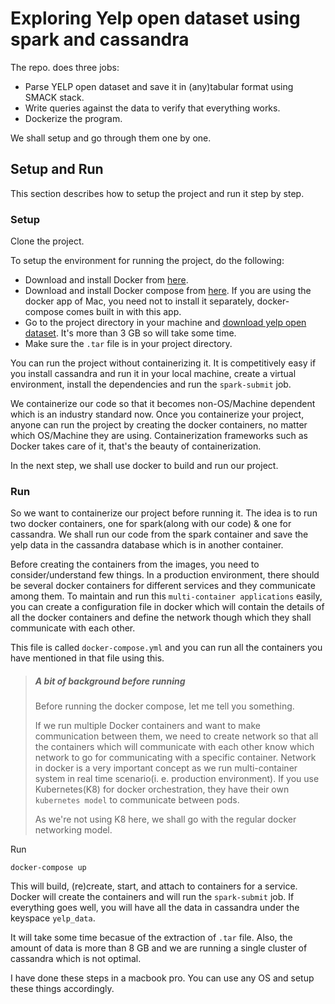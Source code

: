 # Exploring Yelp open dataset using spark and cassandra

The repo. does three jobs: 

*  Parse YELP open dataset and save it in (any)tabular format using SMACK stack.
*  Write queries against the data to verify that everything works.
*  Dockerize the program.

We shall setup and go through them one by one.

## Setup and Run

This section describes how to setup the project and run it step by step.

### Setup

Clone the project.

To setup the environment for running the project, do the following:
* Download and install Docker from [here](https://docs.docker.com/docker-for-mac/install/).
* Download and install Docker compose from [here](https://docs.docker.com/compose/). If you are using the docker app of Mac, you need not to install it
separately, docker-compose comes built in with this app.
* Go to the project directory in your machine and [download yelp open dataset](https://www.yelp.com/dataset/download).
It's more than 3 GB so will take some time.
* Make sure the `.tar` file is in your project directory.

You can run the project without containerizing it. It is competitively easy if you install cassandra and run it in your local machine, create 
a virtual environment, install the dependencies and run the `spark-submit` job.

We containerize our code so that it becomes non-OS/Machine dependent which is an industry standard now. Once you containerize your project, 
anyone can run the project by creating the docker containers, no matter which OS/Machine they are using. Containerization frameworks such as Docker 
takes care of it, that's the beauty of containerization.
 

In the next step, we shall use docker to build and run our project.

### Run

So we want to containerize our project before running it. The idea is to run two docker containers, one for spark(along with our code) & one for 
cassandra. We shall run our code from the spark container and save the yelp data in the cassandra database which is in another container.

Before creating the containers from the images, you need to consider/understand few things. In a production environment, there should be several docker
containers for different services and they communicate among them. To maintain and run this `multi-container applications` easily, you can create a 
configuration file in docker which will contain the details of all the docker containers and define the network though which they shall communicate 
with each other.

This file is called `docker-compose.yml` and you can run all the containers you have mentioned in that file using this.

> ##### A bit of background before running
> 
> Before running the docker compose, let me tell you something. 
> 
> If we run multiple Docker containers and want to make communication between them, we need to create network so that all the containers which will 
> communicate with each other know which network to go for communicating with a specific container. Network in docker is a very important concept as 
> we run multi-container system in real time scenario(i. e. production environment). If you use Kubernetes(K8) for docker orchestration, they have 
> their own `kubernetes model` to communicate between pods.
> 
> As we're not using K8 here, we shall go with the regular docker networking model. 

Run
```
docker-compose up
```
This will build, (re)create, start, and attach to containers for a service. Docker will create the containers and will run the `spark-submit` job. If everything goes well, you will have all the data in cassandra under the keyspace
`yelp_data`.

It will take some time becasue of the extraction of `.tar` file. Also, the amount of data is more than 8 GB and we are running a single cluster of 
cassandra which is not optimal.


I have done these steps in a macbook pro. You can use any OS and setup these things accordingly.